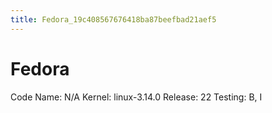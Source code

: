 ```yaml
---
title: Fedora_19c408567676418ba87beefbad21aef5
---
```


# Fedora

Code Name: N/A
Kernel: linux-3.14.0
Release: 22
Testing: B, I